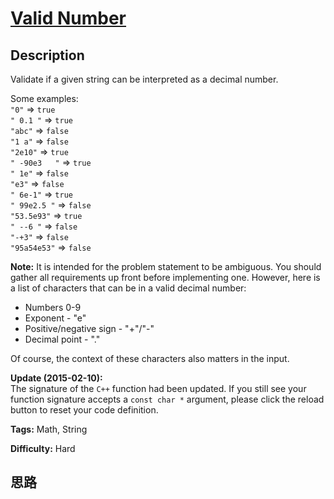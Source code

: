 # [Valid Number][title]

## Description

Validate if a given string can be interpreted as a decimal number.

Some examples:  
`"0"` => `true`  
`" 0.1 "` => `true`  
`"abc"` => `false`  
`"1 a"` => `false`  
`"2e10"` => `true`  
`" -90e3   "` => `true`  
`" 1e"` => `false`  
`"e3"` => `false`  
`" 6e-1"` => `true`  
`" 99e2.5 "` => `false`  
`"53.5e93"` => `true`  
`" --6 "` => `false`  
`"-+3"` => `false`  
`"95a54e53"` => `false`

**Note:** It is intended for the problem statement to be ambiguous. You should
gather all requirements up front before implementing one. However, here is a
list of characters that can be in a valid decimal number:

  * Numbers 0-9
  * Exponent - "e"
  * Positive/negative sign - "+"/"-"
  * Decimal point - "."

Of course, the context of these characters also matters in the input.

**Update (2015-02-10):**  
The signature of the `C++` function had been updated. If you still see your
function signature accepts a `const char *` argument, please click the reload
button to reset your code definition.


**Tags:** Math, String

**Difficulty:** Hard

## 思路

[title]: https://leetcode.com/problems/valid-number
